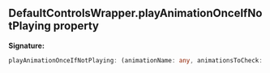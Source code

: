 
## DefaultControlsWrapper.playAnimationOnceIfNotPlaying property

**Signature:**

```typescript
playAnimationOnceIfNotPlaying: (animationName: any, animationsToCheck: any, opts?: {}) => Promise<unknown>;
```
